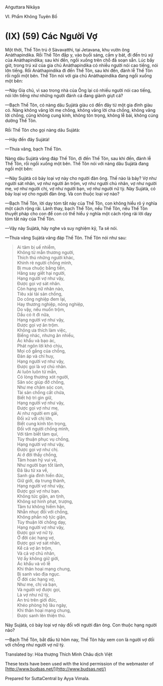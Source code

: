  

Aṅguttara Nikāya

VI. Phẩm Không Tuyên Bố

# (IX) (59) Các Người Vợ

Một thời, Thế Tôn trú ở Sàvavatthì, tại Jetavana, khu vườn ông Anàthapindika. Rồi Thế Tôn đắp y, vào buổi sáng, cầm y bát, đi đến trú xứ của Anàthapindika; sau khi đến, ngồi xuống trên chỗ đã soạn sẵn. Lúc bấy giờ, trong trú xứ của gia chủ Anàthapindika có nhiều người nói cao tiếng, nói lớn tiếng. Rồi Anàthapindika đi đến Thế Tôn, sau khi đến, đảnh lễ Thế Tôn rồi ngồi một bên. Thế Tôn nói với gia chủ Anàthapindika đang ngồi xuống một bên:

—Này Gia chủ, vì sao trong nhà của Ông lại có nhiều người nói cao tiếng, nói lớn tiếng như những người đánh cá đang giành giựt cá?

—Bạch Thế Tôn, có nàng dâu Sujàtà giàu có đến đây từ một gia đình giàu có. Nàng không vâng lời mẹ chồng, không vâng lời cha chồng, không vâng lời chồng, cũng không cung kính, không tôn trọng, không lễ bái, không cúng dường Thế Tôn.

Rồi Thế Tôn cho gọi nàng dâu Sujàtà:

—Hãy đến đây Sujàtà!

—Thưa vâng, bạch Thế Tôn.

Nàng dâu Sujàtà vâng đáp Thế Tôn, đi đến Thế Tôn, sau khi đến, đảnh lễ Thế Tôn, rồi ngồi xuống một bên. Thế Tôn nói với nàng dâu Sujàtà đang ngồi một bên:

—Này Sujàtà có bảy loại vợ này cho người đàn ông. Thế nào là bảy? Vợ như người sát nhân, vợ như người ăn trộm, vợ như người chủ nhân, vợ như người mẹ, vợ như người chị, vợ như người bạn, vợ như người nữ tỳ. Này Sujàtà, có bảy loại vợ cho người đàn ông. Và con thuộc loại vợ nào?

—Bạch Thế Tôn, lời dạy tóm tắt này của Thế Tôn, con không hiểu rõ ý nghĩa một cách rộng rãi. Lành thay, bạch Thế Tôn, nếu Thế Tôn, nếu Thế Tôn thuyết pháp cho con để con có thể hiểu ý nghĩa một cách rộng rãi lời dạy tóm tắt này của Thế Tôn.

—Vậy này Sujàtà, hãy nghe và suy nghiệm kỹ, Ta sẽ nói.

—Thưa vâng Sujàtà vâng đáp Thế Tôn. Thế Tôn nói như sau:

> Ai tâm bị uế nhiễm,  
> Không từ mẫn thương người,  
> Thích thú những người khác,  
> Khinh rẻ người chồng mình,  
> Bị mua chuộc bằng tiền,  
> Hăng say giết hại người,  
> Hạng người vợ như vậy,  
> Ðược gọi vợ sát nhân.  
> Còn hạng nữ nhân nào,  
> Tiêu xài tài sản chồng,  
> Do công nghiệp đem lại,  
> Hay thương nghiệp, nông nghiệp,  
> Do vậy, nếu muốn trộm,  
> Dầu có ít đi nữa,  
> Hạng người vợ như vậy,  
> Ðược gọi vợ ăn trộm.  
> Không ưa thích làm việc,  
> Biếng nhác, nhưng ăn nhiều,  
> Ác khẩu và bạo ác,  
> Phát ngôn lời khó chịu,  
> Mọi cố gắng của chồng,  
> Ðàn áp và chỉ huy,  
> Hạng người vợ như vậy,  
> Ðược gọi là vợ chủ nhân.  
> Ai luôn luôn từ mẫn,  
> Có lòng thương xót người,  
> Săn sóc giúp đỡ chồng,  
> Như mẹ chăm sóc con,  
> Tài sản chồng cất chứa,  
> Biết hộ trì gìn giữ,  
> Hạng người vợ như vậy,  
> Ðược gọi vợ như mẹ,  
> Ai như người em gái,  
> Ðối xử với chị lớn,  
> Biết cung kính tôn trọng,  
> Ðối với người chồng mình,  
> Với tâm biết tàm quí,  
> Tùy thuận phục vụ chồng,  
> Hạng người vợ như vậy,  
> Ðược gọi vợ như chị.  
> Ai ở đời thấy chồng,  
> Tâm hoan hỷ vui vẻ,  
> Như người bạn tốt lành,  
> Ðã lâu từ xa về,  
> Sanh gia đình hiền đức,  
> Giữ giới, dạ trung thành,  
> Hạng người vợ như vậy,  
> Ðược gọi vợ như bạn.  
> Không tức giận, an tịnh,  
> Không sợ hình phạt, trượng,  
> Tâm tư không hiềm hận,  
> Nhẫn nhục đối với chồng,  
> Không phẫn nộ tức giận,  
> Tùy thuận lời chồng dạy,  
> Hạng người vợ như vậy,  
> Ðược gọi vợ nữ tỳ.  
> Ở đời các hạng vợ,  
> Ðược gọi vợ sát nhân,  
> Kể cả vợ ăn trộm,  
> Và cả vợ chủ nhân,  
> Vợ ấy không giữ giới,  
> Ác khẩu và vô lễ  
> Khi thân hoại mạng chung,  
> Bị sanh vào địa ngục.  
> Ở đời các hạng vợ,  
> Như mẹ, chị và bạn,  
> Và người vợ được gọi,  
> Là vợ như nữ tỳ,  
> An trú trên giới đức,  
> Khéo phòng hộ lâu ngày,  
> Khi thân hoại mạng chung,  
> Ðược sanh lên thiện thú.

Này Sujàtà, có bảy loại vợ này đối với người đàn ông. Con thuộc hạng người nào?

—Bạch Thế Tôn, bắt đầu từ hôm nay, Thế Tôn hãy xem con là người vợ đối với chồng như người vợ nữ tỳ.

Translated by: Hòa thượng Thích Minh Châu dịch Việt

These texts have been used with the kind permission of the webmaster of [http://www.budsas.net/](http://www.budsas.net/)

Prepared for SuttaCentral by Ayya Vimala.